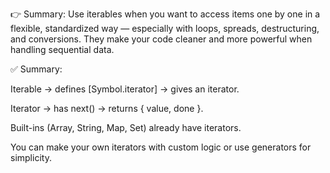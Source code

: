 👉 Summary:
Use iterables when you want to access items one by one in a flexible, standardized way — especially with loops, spreads, destructuring, and conversions. They make your code cleaner and more powerful when handling sequential data.

✅ Summary:

Iterable → defines [Symbol.iterator] → gives an iterator.

Iterator → has next() → returns { value, done }.

Built-ins (Array, String, Map, Set) already have iterators.

You can make your own iterators with custom logic or use generators for simplicity.